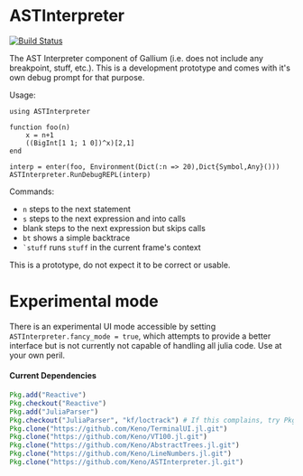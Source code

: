 # ASTInterpreter

[![Build Status](https://travis-ci.org/Keno/ASTInterpreter.jl.svg?branch=master)](https://travis-ci.org/Keno/ASTInterpreter.jl)

The AST Interpreter component of Gallium (i.e. does not include any breakpoint,
  stuff, etc.). This is a development prototype and comes with it's own debug
  prompt for that purpose.
  
Usage:
```
using ASTInterpreter

function foo(n)
    x = n+1
    ((BigInt[1 1; 1 0])^x)[2,1]
end

interp = enter(foo, Environment(Dict(:n => 20),Dict{Symbol,Any}()))
ASTInterpreter.RunDebugREPL(interp)
```
Commands:
- `n` steps to the next statement
- `s` steps to the next expression and into calls
- blank steps to the next expression but skips calls
- `bt` shows a simple backtrace
- ``` `stuff ``` runs `stuff` in the current frame's context

This is a prototype, do not expect it to be correct or usable.

# Experimental mode

There is an experimental UI mode accessible by setting `ASTInterpreter.fancy_mode = true`, which attempts to provide a better interface but is not currently not capable of handling all julia code. Use at your own peril.

#### Current Dependencies

```julia
Pkg.add("Reactive")
Pkg.checkout("Reactive")
Pkg.add("JuliaParser")
Pkg.checkout("JuliaParser", "kf/loctrack") # If this complains, try Pkg.checkout("JuliaParser") first
Pkg.clone("https://github.com/Keno/TerminalUI.jl.git")
Pkg.clone("https://github.com/Keno/VT100.jl.git")
Pkg.clone("https://github.com/Keno/AbstractTrees.jl.git")
Pkg.clone("https://github.com/Keno/LineNumbers.jl.git")
Pkg.clone("https://github.com/Keno/ASTInterpreter.jl.git")
```
